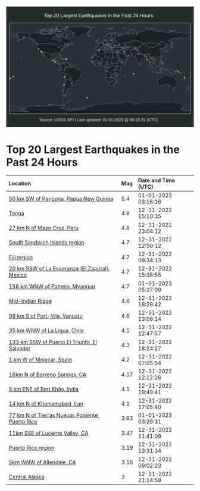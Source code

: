 ![Map](./map.png)

# Top 20 Largest Earthquakes in the Past 24 Hours

| Location | Mag | Date and Time (UTC) |
|:---|:---|:---|
| [50 km SW of Panguna, Papua New Guinea](https://earthquake.usgs.gov/earthquakes/eventpage/us7000j1bs) | 5.4 | 01-01-2023 03:16:16 |
| [Tonga](https://earthquake.usgs.gov/earthquakes/eventpage/us7000j19e) | 4.9 | 12-31-2022 15:10:35 |
| [27 km N of Mazo Cruz, Peru](https://earthquake.usgs.gov/earthquakes/eventpage/us7000j1b1) | 4.8 | 12-31-2022 23:04:12 |
| [South Sandwich Islands region](https://earthquake.usgs.gov/earthquakes/eventpage/us7000j18u) | 4.7 | 12-31-2022 12:50:12 |
| [Fiji region](https://earthquake.usgs.gov/earthquakes/eventpage/us7000j17s) | 4.7 | 12-31-2022 09:34:13 |
| [20 km SSW of La Esperanza (El Zapotal), Mexico](https://earthquake.usgs.gov/earthquakes/eventpage/us7000j19l) | 4.7 | 12-31-2022 15:38:55 |
| [156 km WNW of Pathein, Myanmar](https://earthquake.usgs.gov/earthquakes/eventpage/us7000j1cd) | 4.7 | 01-01-2023 05:27:09 |
| [Mid-Indian Ridge](https://earthquake.usgs.gov/earthquakes/eventpage/us7000j1ad) | 4.6 | 12-31-2022 18:28:42 |
| [99 km S of Port-Vila, Vanuatu](https://earthquake.usgs.gov/earthquakes/eventpage/us7000j18y) | 4.6 | 12-31-2022 13:06:14 |
| [35 km WNW of La Ligua, Chile](https://earthquake.usgs.gov/earthquakes/eventpage/us7000j18l) | 4.5 | 12-31-2022 12:47:57 |
| [133 km SSW of Puerto El Triunfo, El Salvador](https://earthquake.usgs.gov/earthquakes/eventpage/us7000j1a9) | 4.3 | 12-31-2022 18:24:27 |
| [1 km W of Mojacar, Spain](https://earthquake.usgs.gov/earthquakes/eventpage/us7000j178) | 4.2 | 12-31-2022 07:05:54 |
| [16km N of Borrego Springs, CA](https://earthquake.usgs.gov/earthquakes/eventpage/ci40151807) | 4.17 | 12-31-2022 12:12:26 |
| [5 km ENE of Beri Khās, India](https://earthquake.usgs.gov/earthquakes/eventpage/us7000j1aj) | 4.1 | 12-31-2022 19:49:41 |
| [14 km N of Khorramabad, Iran](https://earthquake.usgs.gov/earthquakes/eventpage/us7000j1a0) | 4.1 | 12-31-2022 17:05:40 |
| [77 km N of Tierras Nuevas Poniente, Puerto Rico](https://earthquake.usgs.gov/earthquakes/eventpage/pr2023001000) | 3.93 | 01-01-2023 03:29:31 |
| [11km SSE of Lucerne Valley, CA](https://earthquake.usgs.gov/earthquakes/eventpage/ci40151719) | 3.47 | 12-31-2022 11:41:09 |
| [Puerto Rico region](https://earthquake.usgs.gov/earthquakes/eventpage/pr71390013) | 3.19 | 12-31-2022 13:31:34 |
| [5km WNW of Allendale, CA](https://earthquake.usgs.gov/earthquakes/eventpage/nc73827126) | 3.16 | 12-31-2022 09:02:23 |
| [Central Alaska](https://earthquake.usgs.gov/earthquakes/eventpage/ak022grzqwir) | 3 | 12-31-2022 21:14:58 |
